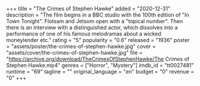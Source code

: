 +++
title = "The Crimes of Stephen Hawke"
added = "2020-12-31"
description = "The film begins in a BBC studio with the 100th edition of \"In Town Tonight\". Flotsam and Jetsom open with a \"topical number\". Then there is an interview with a distinguished actor, which dissolves into a performance of one of his famous melodramas about a wicked moneylender etc."
rating = "5"
popularity = "0.6"
released = "1936"
poster = "assets/poster/the-crimes-of-stephen-hawke.jpg"
cover = "assets/cover/the-crimes-of-stephen-hawke.jpg"
file = "https://archive.org/download/TheCrimesOfStephenHawke/The Crimes of Stephen Hawke.mp4"
genres = ["Horror", "Mystery"]
imdb_id = "tt0027481"
runtime = "69"
tagline = ""
original_language = "en"
budget = "0"
revenue = "0"
+++